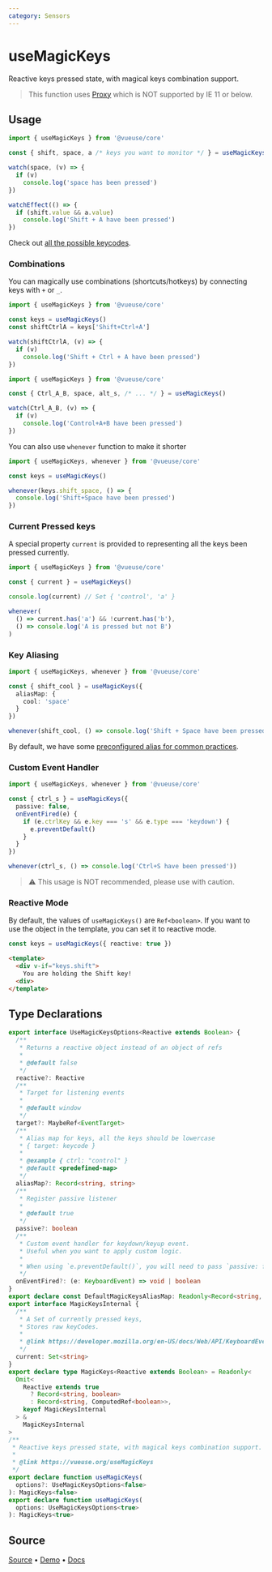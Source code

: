 ```yaml
---
category: Sensors
---
```


# useMagicKeys

Reactive keys pressed state, with magical keys combination support.

> This function uses [Proxy](https://developer.mozilla.org/en-US/docs/Web/JavaScript/Reference/Global_Objects/Proxy) which is NOT supported by IE 11 or below.

## Usage

```js
import { useMagicKeys } from '@vueuse/core'

const { shift, space, a /* keys you want to monitor */ } = useMagicKeys()

watch(space, (v) => {
  if (v)
    console.log('space has been pressed')
})

watchEffect(() => {
  if (shift.value && a.value)
    console.log('Shift + A have been pressed')
})
```

Check out [all the possible keycodes](https://developer.mozilla.org/en-US/docs/Web/API/KeyboardEvent/code/code_values).

### Combinations

You can magically use combinations (shortcuts/hotkeys) by connecting keys with `+` or `_`.

```ts
import { useMagicKeys } from '@vueuse/core'

const keys = useMagicKeys()
const shiftCtrlA = keys['Shift+Ctrl+A']

watch(shiftCtrlA, (v) => {
  if (v)
    console.log('Shift + Ctrl + A have been pressed')
})
```

```ts
import { useMagicKeys } from '@vueuse/core'

const { Ctrl_A_B, space, alt_s, /* ... */ } = useMagicKeys()

watch(Ctrl_A_B, (v) => {
  if (v)
    console.log('Control+A+B have been pressed')
})
```

You can also use `whenever` function to make it shorter

```ts
import { useMagicKeys, whenever } from '@vueuse/core'

const keys = useMagicKeys()

whenever(keys.shift_space, () => {
  console.log('Shift+Space have been pressed')
})
```

### Current Pressed keys

A special property `current` is provided to representing all the keys been pressed currently.

```ts
import { useMagicKeys } from '@vueuse/core'

const { current } = useMagicKeys()

console.log(current) // Set { 'control', 'a' }

whenever(
  () => current.has('a') && !current.has('b'),
  () => console.log('A is pressed but not B')
)
```

### Key Aliasing

```ts
import { useMagicKeys, whenever } from '@vueuse/core'

const { shift_cool } = useMagicKeys({
  aliasMap: {
    cool: 'space'
  }
})

whenever(shift_cool, () => console.log('Shift + Space have been pressed'))
```

By default, we have some [preconfigured alias for common practices](https://github.com/vueuse/vueuse/blob/main/packages/core/useMagicKeys/aliasMap.ts).

### Custom Event Handler

```ts
import { useMagicKeys, whenever } from '@vueuse/core'

const { ctrl_s } = useMagicKeys({
  passive: false,
  onEventFired(e) {
    if (e.ctrlKey && e.key === 's' && e.type === 'keydown') {
      e.preventDefault()
    }
  }
})

whenever(ctrl_s, () => console.log('Ctrl+S have been pressed'))
```

> ⚠️ This usage is NOT recommended, please use with caution.

### Reactive Mode

By default, the values of `useMagicKeys()` are `Ref<boolean>`. If you want to use the object in the template, you can set it to reactive mode.

```ts
const keys = useMagicKeys({ reactive: true })
```

```html
<template>
  <div v-if="keys.shift">
    You are holding the Shift key!
  <div>
</template>
```

<!--FOOTER_STARTS-->
## Type Declarations

```typescript
export interface UseMagicKeysOptions<Reactive extends Boolean> {
  /**
   * Returns a reactive object instead of an object of refs
   *
   * @default false
   */
  reactive?: Reactive
  /**
   * Target for listening events
   *
   * @default window
   */
  target?: MaybeRef<EventTarget>
  /**
   * Alias map for keys, all the keys should be lowercase
   * { target: keycode }
   *
   * @example { ctrl: "control" }
   * @default <predefined-map>
   */
  aliasMap?: Record<string, string>
  /**
   * Register passive listener
   *
   * @default true
   */
  passive?: boolean
  /**
   * Custom event handler for keydown/keyup event.
   * Useful when you want to apply custom logic.
   *
   * When using `e.preventDefault()`, you will need to pass `passive: false` to useMagicKeys().
   */
  onEventFired?: (e: KeyboardEvent) => void | boolean
}
export declare const DefaultMagicKeysAliasMap: Readonly<Record<string, string>>
export interface MagicKeysInternal {
  /**
   * A Set of currently pressed keys,
   * Stores raw keyCodes.
   *
   * @link https://developer.mozilla.org/en-US/docs/Web/API/KeyboardEvent/keyCode
   */
  current: Set<string>
}
export declare type MagicKeys<Reactive extends Boolean> = Readonly<
  Omit<
    Reactive extends true
      ? Record<string, boolean>
      : Record<string, ComputedRef<boolean>>,
    keyof MagicKeysInternal
  > &
    MagicKeysInternal
>
/**
 * Reactive keys pressed state, with magical keys combination support.
 *
 * @link https://vueuse.org/useMagicKeys
 */
export declare function useMagicKeys(
  options?: UseMagicKeysOptions<false>
): MagicKeys<false>
export declare function useMagicKeys(
  options: UseMagicKeysOptions<true>
): MagicKeys<true>
```

## Source

[Source](https://github.com/vueuse/vueuse/blob/main/packages/core/useMagicKeys/index.ts) • [Demo](https://github.com/vueuse/vueuse/blob/main/packages/core/useMagicKeys/demo.vue) • [Docs](https://github.com/vueuse/vueuse/blob/main/packages/core/useMagicKeys/index.md)


<!--FOOTER_ENDS-->
